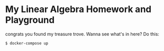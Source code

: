 # My Linear Algebra Homework and Playground

congrats you found my treasure trove. Wanna see what's in here?
Do this:

`$ docker-compose up`
